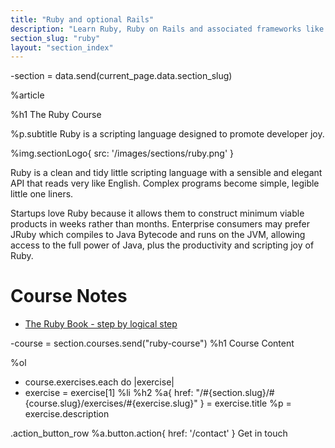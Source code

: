 ```yaml
---
title: "Ruby and optional Rails"
description: "Learn Ruby, Ruby on Rails and associated frameworks like Sinatra and Middleman from an someone who actually uses them. Live coding, Q&A, practical workshops, deep theory and lots of real world exercises."
section_slug: "ruby"
layout: "section_index"
---
```


-section = data.send(current_page.data.section_slug)

%article

%h1 The Ruby Course

%p.subtitle
Ruby is a scripting language designed to promote developer joy.

%img.sectionLogo{ src: '/images/sections/ruby.png' }



Ruby is a clean and tidy little scripting language with a sensible and elegant API that reads very like English. Complex programs become simple, legible little one liners.

Startups love Ruby because it allows them to construct minimum viable products in weeks rather than months. Enterprise consumers may prefer JRuby which compiles to Java Bytecode and runs on the JVM, allowing access to the full power of Java, plus the productivity and scripting joy of Ruby.





# Course Notes

* [The Ruby Book - step by logical step](/ruby-book/)



-course = section.courses.send("ruby-course")
%h1 Course Content

%ol
- course.exercises.each do |exercise|
- exercise = exercise[1]
%li
%h2
%a{ href: "/#{section.slug}/#{course.slug}/exercises/#{exercise.slug}" }
= exercise.title
%p
= exercise.description


.action_button_row
%a.button.action{ href: '/contact' } Get in touch
